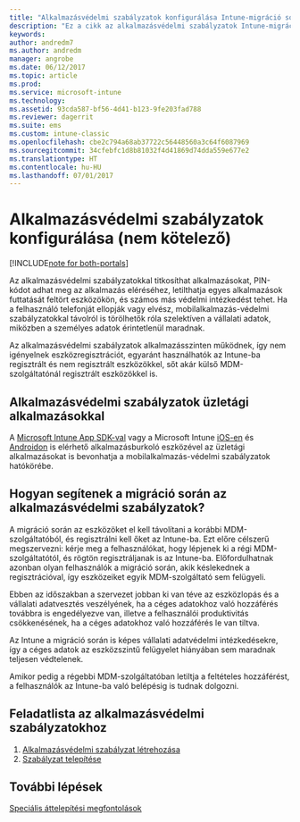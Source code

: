 ```yaml
---
title: "Alkalmazásvédelmi szabályzatok konfigurálása Intune-migráció során"
description: "Ez a cikk az alkalmazásvédelmi szabályzatok Intune-migráció során történő beállításához szükséges lépéseket ismerteti."
keywords: 
author: andredm7
ms.author: andredm
manager: angrobe
ms.date: 06/12/2017
ms.topic: article
ms.prod: 
ms.service: microsoft-intune
ms.technology: 
ms.assetid: 93cda587-bf56-4d41-b123-9fe203fad788
ms.reviewer: dagerrit
ms.suite: ems
ms.custom: intune-classic
ms.openlocfilehash: cbe2c794a68ab37722c56448560a3c64f6087969
ms.sourcegitcommit: 34cfebfc1d8b81032f4d41869d74dda559e677e2
ms.translationtype: HT
ms.contentlocale: hu-HU
ms.lasthandoff: 07/01/2017
---
```

# <a name="configure-app-protection-policies-optional"></a>Alkalmazásvédelmi szabályzatok konfigurálása (nem kötelező)

[!INCLUDE[note for both-portals](./includes/note-for-both-portals.md)]

Az alkalmazásvédelmi szabályzatokkal titkosíthat alkalmazásokat, PIN-kódot adhat meg az alkalmazás eléréséhez, letilthatja egyes alkalmazások futtatását feltört eszközökön, és számos más védelmi intézkedést tehet. Ha a felhasználó telefonját ellopják vagy elvész, mobilalkalmazás-védelmi szabályzatokkal távolról is törölhetők róla szelektíven a vállalati adatok, miközben a személyes adatok érintetlenül maradnak.

Az alkalmazásvédelmi szabályzatok alkalmazásszinten működnek, így nem igényelnek eszközregisztrációt, egyaránt használhatók az Intune-ba regisztrált és nem regisztrált eszközökkel, sőt akár külső MDM-szolgáltatónál regisztrált eszközökkel is.

## <a name="app-protection-policies-with-lob-apps"></a>Alkalmazásvédelmi szabályzatok üzletági alkalmazásokkal

A [Microsoft Intune App SDK-val](/intune-classic/deploy-use/use-the-sdk-to-enable-apps-for-mobile-application-management) vagy a Microsoft Intune [iOS-en](https://www.microsoft.com/download/details.aspx?id=45218&751be11f-ede8-5a0c-058c-2ee190a24fa6=True) és [Androidon](https://www.microsoft.com/download/details.aspx?id=47267) is elérhető alkalmazásburkoló eszközével az üzletági alkalmazásokat is bevonhatja a mobilalkalmazás-védelmi szabályzatok hatókörébe.

## <a name="how-do-app-protection-policies-help-during-migration"></a>Hogyan segítenek a migráció során az alkalmazásvédelmi szabályzatok?

A migráció során az eszközöket el kell távolítani a korábbi MDM-szolgáltatóból, és regisztrálni kell őket az Intune-ba. Ezt előre célszerű megszervezni: kérje meg a felhasználókat, hogy lépjenek ki a régi MDM-szolgáltatótól, és rögtön regisztráljanak is az Intune-ba. Előfordulhatnak azonban olyan felhasználók a migráció során, akik késlekednek a regisztrációval, így eszközeiket egyik MDM-szolgáltató sem felügyeli.

Ebben az időszakban a szervezet jobban ki van téve az eszközlopás és a vállalati adatvesztés veszélyének, ha a céges adatokhoz való hozzáférés továbbra is engedélyezve van, illetve a felhasználói produktivitás csökkenésének, ha a céges adatokhoz való hozzáférés le van tiltva.

Az Intune a migráció során is képes vállalati adatvédelmi intézkedésekre, így a céges adatok az eszközszintű felügyelet hiányában sem maradnak teljesen védtelenek.

Amikor pedig a régebbi MDM-szolgáltatóban letiltja a feltételes hozzáférést, a felhasználók az Intune-ba való belépésig is tudnak dolgozni.

## <a name="task-list-for-app-protection-policies"></a>Feladatlista az alkalmazásvédelmi szabályzatokhoz

1. [Alkalmazásvédelmi szabályzat létrehozása](/intune/app-protection-policies#create-an-app-protection-policy)
2. [Szabályzat telepítése](/intune/app-protection-policies#deploy-a-policy-to-users)


## <a name="next-steps"></a>További lépések 

[Speciális áttelepítési megfontolások](migration-guide-considerations.md)
